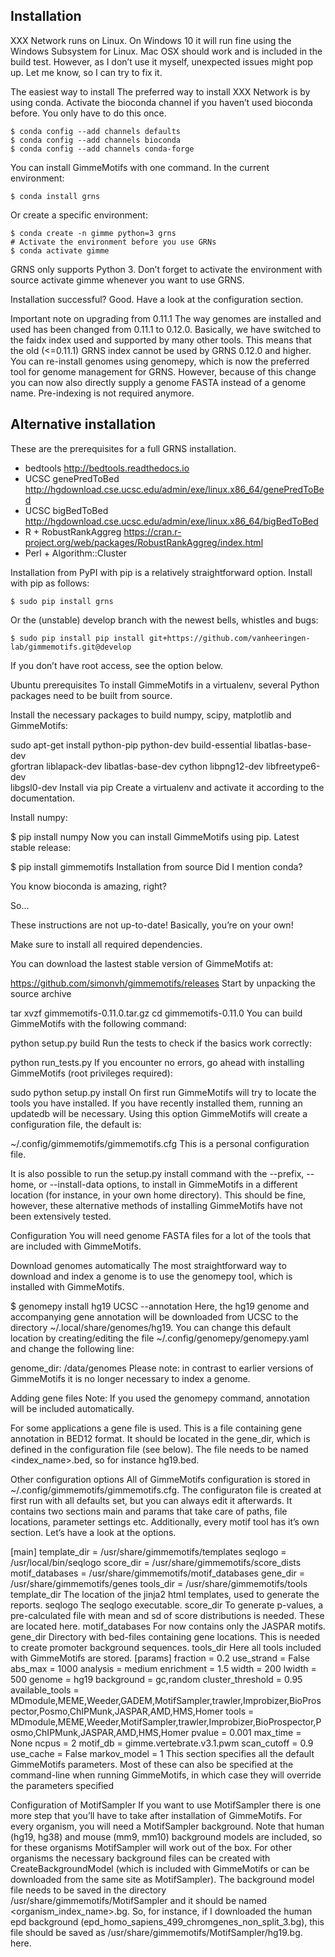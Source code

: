 ## Installation
XXX Network runs on Linux. On Windows 10 it will run fine using the Windows Subsystem for Linux. Mac OSX should work and is included in the build test. However, as I don’t use it myself, unexpected issues might pop up. Let me know, so I can try to fix it.

The easiest way to install
The preferred way to install XXX Network is by using conda. Activate the bioconda channel if you haven’t used bioconda before. You only have to do this once.

```
$ conda config --add channels defaults
$ conda config --add channels bioconda
$ conda config --add channels conda-forge
```

You can install GimmeMotifs with one command. In the current environment:

```
$ conda install grns
```

Or create a specific environment:

```
$ conda create -n gimme python=3 grns
# Activate the environment before you use GRNs
$ conda activate gimme
```

GRNS only supports Python 3. Don’t forget to activate the environment with source activate gimme whenever you want to use GRNS.

Installation successful? Good. Have a look at the configuration section.

Important note on upgrading from 0.11.1
The way genomes are installed and used has been changed from 0.11.1 to 0.12.0. Basically, we have switched to the faidx index used and supported by many other tools. This means that the old (<=0.11.1) GRNS index cannot be used by GRNS 0.12.0 and higher. You can re-install genomes using genomepy, which is now the preferred tool for genome management for GRNS. However, because of this change you can now also directly supply a genome FASTA instead of a genome name. Pre-indexing is not required anymore.


## Alternative installation
These are the prerequisites for a full GRNS installation.

- bedtools http://bedtools.readthedocs.io
- UCSC genePredToBed http://hgdownload.cse.ucsc.edu/admin/exe/linux.x86_64/genePredToBed
- UCSC bigBedToBed http://hgdownload.cse.ucsc.edu/admin/exe/linux.x86_64/bigBedToBed
- R + RobustRankAggreg https://cran.r-project.org/web/packages/RobustRankAggreg/index.html
- Perl + Algorithm::Cluster

Installation from PyPI with pip is a relatively straightforward option. Install with pip as follows:

```
$ sudo pip install grns
```
Or the (unstable) develop branch with the newest bells, whistles and bugs:

```
$ sudo pip install pip install git+https://github.com/vanheeringen-lab/gimmemotifs.git@develop
```
If you don’t have root access, see the option below.

Ubuntu prerequisites
To install GimmeMotifs in a virtualenv, several Python packages need to be built from source.

Install the necessary packages to build numpy, scipy, matplotlib and GimmeMotifs:

sudo apt-get install python-pip python-dev build-essential libatlas-base-dev \
gfortran liblapack-dev libatlas-base-dev cython libpng12-dev libfreetype6-dev \
libgsl0-dev
Install via pip
Create a virtualenv and activate it according to the documentation.

Install numpy:

$ pip install numpy
Now you can install GimmeMotifs using pip. Latest stable release:

$ pip install gimmemotifs
Installation from source
Did I mention conda?

You know bioconda is amazing, right?

So…

These instructions are not up-to-date! Basically, you’re on your own!

Make sure to install all required dependencies.

You can download the lastest stable version of GimmeMotifs at:

https://github.com/simonvh/gimmemotifs/releases
Start by unpacking the source archive

tar xvzf gimmemotifs-0.11.0.tar.gz
cd gimmemotifs-0.11.0
You can build GimmeMotifs with the following command:

python setup.py build
Run the tests to check if the basics work correctly:

python run_tests.py
If you encounter no errors, go ahead with installing GimmeMotifs (root privileges required):

sudo python setup.py install
On first run GimmeMotifs will try to locate the tools you have installed. If you have recently installed them, running an updatedb will be necessary. Using this option GimmeMotifs will create a configuration file, the default is:

~/.config/gimmemotifs/gimmemotifs.cfg
This is a personal configuration file.

It is also possible to run the setup.py install command with the --prefix, --home, or --install-data options, to install in GimmeMotifs in a different location (for instance, in your own home directory). This should be fine, however, these alternative methods of installing GimmeMotifs have not been extensively tested.

Configuration
You will need genome FASTA files for a lot of the tools that are included with GimmeMotifs.

Download genomes automatically
The most straightforward way to download and index a genome is to use the genomepy tool, which is installed with GimmeMotifs.

$ genomepy install hg19 UCSC --annotation
Here, the hg19 genome and accompanying gene annotation will be downloaded from UCSC to the directory ~/.local/share/genomes/hg19. You can change this default location by creating/editing the file ~/.config/genomepy/genomepy.yaml and change the following line:

genome_dir: /data/genomes
Please note: in contrast to earlier versions of GimmeMotifs it is no longer necessary to index a genome.

Adding gene files
Note: If you used the genomepy command, annotation will be included automatically.

For some applications a gene file is used. This is a file containing gene annotation in BED12 format. It should be located in the gene_dir, which is defined in the configuration file (see below). The file needs to be named <index_name>.bed, so for instance hg19.bed.

Other configuration options
All of GimmeMotifs configuration is stored in ~/.config/gimmemotifs/gimmemotifs.cfg. The configuraton file is created at first run with all defaults set, but you can always edit it afterwards. It contains two sections main and params that take care of paths, file locations, parameter settings etc. Additionally, every motif tool has it’s own section. Let’s have a look at the options.

[main]
template_dir = /usr/share/gimmemotifs/templates
seqlogo = /usr/local/bin/seqlogo
score_dir = /usr/share/gimmemotifs/score_dists
motif_databases = /usr/share/gimmemotifs/motif_databases
gene_dir = /usr/share/gimmemotifs/genes
tools_dir = /usr/share/gimmemotifs/tools
template_dir The location of the jinja2 html templates, used to generate the reports.
seqlogo The seqlogo executable.
score_dir To generate p-values, a pre-calculated file with mean and sd of score distributions is needed. These are located here.
motif_databases For now contains only the JASPAR motifs.
gene_dir Directory with bed-files containing gene locations. This is needed to create promoter background sequences.
tools_dir Here all tools included with GimmeMotifs are stored.
[params]
fraction = 0.2
use_strand = False
abs_max = 1000
analysis = medium
enrichment = 1.5
width = 200
lwidth = 500
genome = hg19
background = gc,random
cluster_threshold = 0.95
available_tools = MDmodule,MEME,Weeder,GADEM,MotifSampler,trawler,Improbizer,BioProspector,Posmo,ChIPMunk,JASPAR,AMD,HMS,Homer
tools = MDmodule,MEME,Weeder,MotifSampler,trawler,Improbizer,BioProspector,Posmo,ChIPMunk,JASPAR,AMD,HMS,Homer
pvalue = 0.001
max_time = None
ncpus = 2
motif_db = gimme.vertebrate.v3.1.pwm
scan_cutoff = 0.9
use_cache = False
markov_model = 1
This section specifies all the default GimmeMotifs parameters. Most of these can also be specified at the command-line when running GimmeMotifs, in which case they will override the parameters specified

Configuration of MotifSampler
If you want to use MotifSampler there is one more step that you’ll have to take after installation of GimmeMotifs. For every organism, you will need a MotifSampler background. Note that human (hg19, hg38) and mouse (mm9, mm10) background models are included, so for these organisms MotifSampler will work out of the box. For other organisms the necessary background files can be created with CreateBackgroundModel (which is included with GimmeMotifs or can be downloaded from the same site as MotifSampler). The background model file needs to be saved in the directory /usr/share/gimmemotifs/MotifSampler and it should be named <organism_index_name>.bg. So, for instance, if I downloaded the human epd background (epd_homo_sapiens_499_chromgenes_non_split_3.bg), this file should be saved as /usr/share/gimmemotifs/MotifSampler/hg19.bg. here.